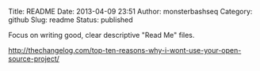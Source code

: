 Title: README
Date: 2013-04-09 23:51
Author: monsterbashseq
Category: github
Slug: readme
Status: published

Focus on writing good, clear descriptive "Read Me" files.

http://thechangelog.com/top-ten-reasons-why-i-wont-use-your-open-source-project/

